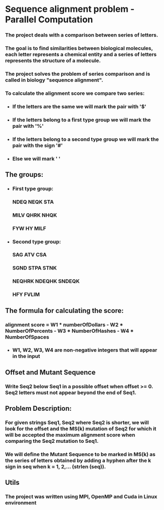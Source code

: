# Sequence alignment problem - Parallel Computation

### The project deals with a comparison between series of letters.
### The goal is to find similarities between biological molecules, each letter represents a chemical entity and a series of letters represents the structure of a molecule.
### The project solves the problem of series comparison and is called in biology "sequence alignment".
### To calculate the alignment score we compare two series:
* ### If the letters are the same we will mark the pair with '$'
* ### If the letters belong to a first type group we will mark the pair with '%'
* ### If the letters belong to a second type group we will mark the pair with the sign '#'
* ### Else we will mark ' '

## The groups:
* ### First type group:
  ### NDEQ NEQK STA
  ### MILV QHRK NHQK
  ### FYW HY MILF

* ### Second type group:
  ### SAG ATV CSA
  ### SGND STPA STNK
  ### NEQHRK NDEQHK SNDEQK
  ### HFY FVLIM

## The formula for calculating the score:
### alignment score = W1 * numberOfDollars - W2 * NumberOfPercents - W3 * NumberOfHashes - W4 * NumberOfSpaces 
* ### W1, W2, W3, W4 are non-negative integers that will appear in the input 

## Offset and Mutant Sequence
### Write Seq2 below Seq1 in a possible offset when offset >= 0. Seq2 letters must not appear beyond the end of Seq1.


## Problem Description:
### For given strings Seq1, Seq2 where Seq2 is shorter, we will look for the offset and the MS(k) mutation of Seq2 for which it will be accepted the maximum alignment score when comparing the Seq2 mutation to Seq1.
### We will define the Mutant Sequence to be marked in MS(k) as the series of letters obtained by adding a hyphen after the k sign in seq when k = 1, 2,… (strlen (seq)).

## Utils
### The project was written using MPI, OpenMP and Cuda in Linux environment

